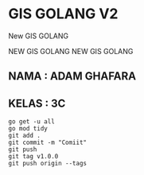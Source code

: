 # GIS GOLANG V2

New GIS GOLANG

NEW GIS GOLANG
NEW GIS GOLANG

## NAMA : ADAM GHAFARA
## KELAS : 3C

```
go get -u all
go mod tidy
git add .
git commit -m "Comiit"
git push
git tag v1.0.0
git push origin --tags
```
